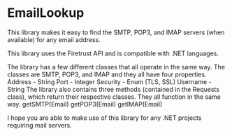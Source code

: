 # EmailLookup
This library makes it easy to find the SMTP, POP3, and IMAP servers (when available) for any email address.


This library uses the Firetrust API and is compatible with .NET languages.


The library has a few different classes that all operate in the same way.
The classes are SMTP, POP3, and IMAP and they all have four properties.
Address - String
Port - Integer
Security - Enum (TLS, SSL)
Username - String
The library also contains three methods (contained in the Requests class), which return their respective classes. 
They all function in the same way.
getSMTP(Email)
getPOP3(Email)
getIMAP(Email)
  
I hope you are able to make use of this library for any .NET projects requiring mail servers.
